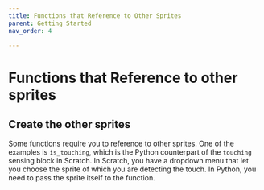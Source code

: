 ```yaml
---
title: Functions that Reference to Other Sprites
parent: Getting Started
nav_order: 4

---
```

# Functions that Reference to other sprites

## Create the other sprites


Some functions require you to reference to other sprites. One of the examples is `is_touching`, which is the Python counterpart of the `touching` sensing block in Scratch. In Scratch, you have a dropdown menu that let you choose the sprite of which you are detecting the touch. In Python, you need to pass the sprite itself to the function. 

## 